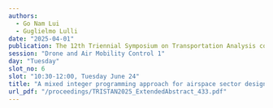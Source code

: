 ```yaml
---
authors:
  - Go Nam Lui
  - Guglielmo Lulli
date: "2025-04-01"
publication: The 12th Triennial Symposium on Transportation Analysis conference
session: "Drone and Air Mobility Control 1"
day: "Tuesday"
slot_no: 6
slot: "10:30-12:00, Tuesday June 24"
title: "A mixed integer programming approach for airspace sector design problem"
url_pdf: "/proceedings/TRISTAN2025_ExtendedAbstract_433.pdf"
---
```

